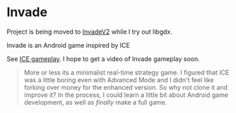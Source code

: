 # Invade

Project is being moved to [InvadeV2] while I try out libgdx.


Invade is an Android game inspired by ICE

See [ICE gameplay]. I hope to get a video of Invade gameplay soon.

> More or less its a minimalist real-time strategy game.
> I figured that ICE was a little boring even with Advanced
Mode and I didn't feel like forking over money for the 
> enhanced version. So why not clone it and improve it?
> In the process, I could learn a little bit about Android
> game development, as well as *finally* make a full game.


[ICE gameplay]:https://www.youtube.com/watch?v=WQyWHS7iQTk
[Eclipse ADT]:http://developer.android.com/tools/sdk/eclipse-adt.html
[InvadeV2]:http://github.com/j-rock/InvadeV2